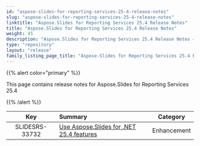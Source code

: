 ```yaml
---
id: "aspose-slides-for-reporting-services-25-4-release-notes"
slug: "aspose-slides-for-reporting-services-25-4-release-notes"
linktitle: "Aspose.Slides for Reporting Services 25.4 Release Notes"
title: "Aspose.Slides for Reporting Services 25.4 Release Notes"
weight: 45
description: "Aspose.Slides for Reporting Services 25.4 Release Notes – the latest updates and fixes."
type: "repository"
layout: "release"
family_listing_page_title: "Aspose.Slides for Reporting Services 25.4 Release Notes"
---
```


{{% alert color="primary" %}} 

This page contains release notes for Aspose.Slides for Reporting Services 25.4

{{% /alert %}} 

|**Key** |**Summary** |**Category** |
| :-: | :- | :-: |
|SLIDESRS-33732|[Use Aspose.Slides for .NET 25.4 features](/slides/net/release-notes/2025/aspose-slides-for-net-25-4-release-notes/)|Enhancement|

